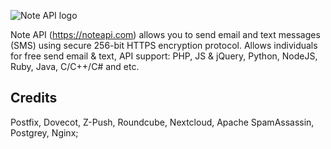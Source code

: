 ![Note API logo](https://noteapi.com/asset/images/logo-lr.png)

Note API (https://noteapi.com) allows you to send email and text messages (SMS) using secure 256-bit HTTPS encryption protocol. Allows individuals for free send email & text, API support: PHP, JS & jQuery, Python, NodeJS, Ruby, Java, C/C++/C# and etc.

## Credits
 Postfix, Dovecot, Z-Push, Roundcube, Nextcloud, Apache SpamAssassin, Postgrey, Nginx;
